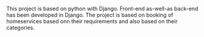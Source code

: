 This project is based on python with Django. Front-end as-well-as back-end has been developed in Django.
The project is based on booking of homeservices based onn their requirements and also based on their categories.
